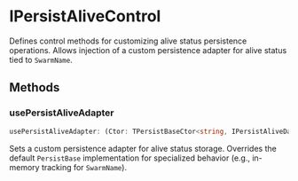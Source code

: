 # IPersistAliveControl

Defines control methods for customizing alive status persistence operations.
Allows injection of a custom persistence adapter for alive status tied to `SwarmName`.

## Methods

### usePersistAliveAdapter

```ts
usePersistAliveAdapter: (Ctor: TPersistBaseCtor<string, IPersistAliveData>) => void
```

Sets a custom persistence adapter for alive status storage.
Overrides the default `PersistBase` implementation for specialized behavior (e.g., in-memory tracking for `SwarmName`).
